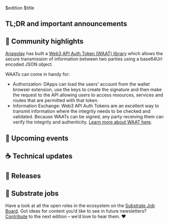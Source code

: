 $edition
$title

## TL;DR and important announcements

## 🔦 Community highlights



[Anagolay](https://anagolay.network/) has built a [Web3 API Auth Token (WAAT) library](https://github.com/kelp-hq/oss/tree/22f85a75887ddcf65fe411e008f9bc7ba2d3203f/tools/web3-api-auth-token) which allows the secure transmission of information between two parties using a base64Url encoded JSON object.

WAATs can come in handy for:
- Authorization: DApps can load the users' account from the wallet browser extension, use the keys to create the signature and then make the request to the API allowing users to access resources, services and routes that are permitted with that token.
- Information Exchange: Web3 API Auth Tokens are an excellent way to transmit information where the integrity needs to be checked and validated. Because WAATs can be signed, any party receiving them can verify the integrity and authenticity. [Learn more about WAAT here](https://github.com/kelp-hq/oss/tree/22f85a75887ddcf65fe411e008f9bc7ba2d3203f/tools/web3-api-auth-token#why-we-should-use-waat).

 
## 📆 Upcoming events
 
## ☕️ Technical updates

## 👀 Releases

## 📰 Substrate jobs

Have a look at all the open roles in the ecosystem on the [Substrate Job Board](https://careers.substrate.io/jobs).
Got ideas for content you’d like to see in future newsletters? [Contribute](https://github.com/substrate-developer-hub/newsletter/pulls) to the next edition – we’d love to hear them. ❤️
